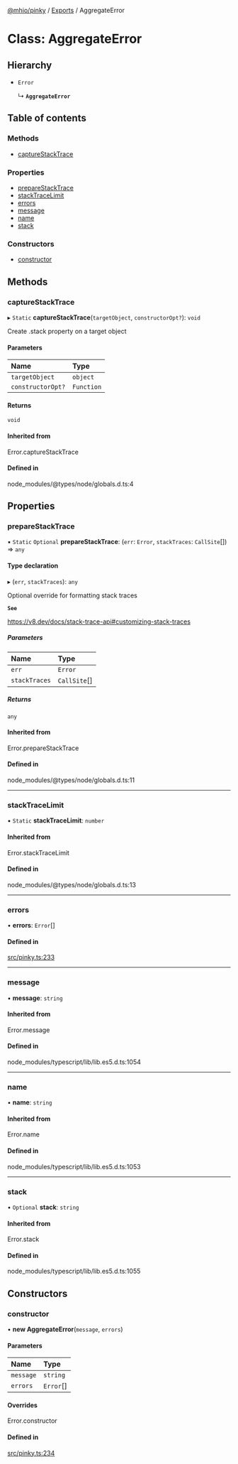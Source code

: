 [@mhio/pinky](../README.md) / [Exports](../modules.md) / AggregateError

# Class: AggregateError

## Hierarchy

- `Error`

  ↳ **`AggregateError`**

## Table of contents

### Methods

- [captureStackTrace](AggregateError.md#capturestacktrace)

### Properties

- [prepareStackTrace](AggregateError.md#preparestacktrace)
- [stackTraceLimit](AggregateError.md#stacktracelimit)
- [errors](AggregateError.md#errors)
- [message](AggregateError.md#message)
- [name](AggregateError.md#name)
- [stack](AggregateError.md#stack)

### Constructors

- [constructor](AggregateError.md#constructor)

## Methods

### captureStackTrace

▸ `Static` **captureStackTrace**(`targetObject`, `constructorOpt?`): `void`

Create .stack property on a target object

#### Parameters

| Name | Type |
| :------ | :------ |
| `targetObject` | `object` |
| `constructorOpt?` | `Function` |

#### Returns

`void`

#### Inherited from

Error.captureStackTrace

#### Defined in

node_modules/@types/node/globals.d.ts:4

## Properties

### prepareStackTrace

▪ `Static` `Optional` **prepareStackTrace**: (`err`: `Error`, `stackTraces`: `CallSite`[]) => `any`

#### Type declaration

▸ (`err`, `stackTraces`): `any`

Optional override for formatting stack traces

**`See`**

https://v8.dev/docs/stack-trace-api#customizing-stack-traces

##### Parameters

| Name | Type |
| :------ | :------ |
| `err` | `Error` |
| `stackTraces` | `CallSite`[] |

##### Returns

`any`

#### Inherited from

Error.prepareStackTrace

#### Defined in

node_modules/@types/node/globals.d.ts:11

___

### stackTraceLimit

▪ `Static` **stackTraceLimit**: `number`

#### Inherited from

Error.stackTraceLimit

#### Defined in

node_modules/@types/node/globals.d.ts:13

___

### errors

• **errors**: `Error`[]

#### Defined in

[src/pinky.ts:233](https://github.com/mhio/pinky/blob/00f0f16/src/pinky.ts#L233)

___

### message

• **message**: `string`

#### Inherited from

Error.message

#### Defined in

node_modules/typescript/lib/lib.es5.d.ts:1054

___

### name

• **name**: `string`

#### Inherited from

Error.name

#### Defined in

node_modules/typescript/lib/lib.es5.d.ts:1053

___

### stack

• `Optional` **stack**: `string`

#### Inherited from

Error.stack

#### Defined in

node_modules/typescript/lib/lib.es5.d.ts:1055

## Constructors

### constructor

• **new AggregateError**(`message`, `errors`)

#### Parameters

| Name | Type |
| :------ | :------ |
| `message` | `string` |
| `errors` | `Error`[] |

#### Overrides

Error.constructor

#### Defined in

[src/pinky.ts:234](https://github.com/mhio/pinky/blob/00f0f16/src/pinky.ts#L234)

